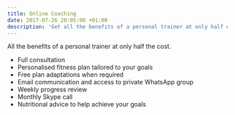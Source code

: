 ```yaml
---
title: Online Coaching
date: 2017-07-26 20:05:00 +01:00
description: 'Get all the benefits of a personal trainer at only half of the cost! '
---
```


All the benefits of a personal trainer at only half the cost.

* Full consultation
* Personalised fitness plan tailored to your goals 
* Free plan adaptations when required 
* Email communication and access to private WhatsApp group 
* Weekly progress review
* Monthly Skype call
* Nutritional advice to help achieve your goals
